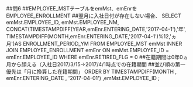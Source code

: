 
##問6
##EMPLOYEE_MSTテーブルをemMst、emEnrをEMPLOYEE_ENROLLMENT
##翌月に入社日付が存在しない場合、
SELECT emMst.EMPLOYEE_ID, emMst.EMPLOYEE_NM,
		CONCAT(TIMESTAMPDIFF(YEAR,emEnr.ENTERING_DATE,'2017-04-1'),'年',
				   TIMESTAMPDIFF(MONTH,emEnr.ENTERING_DATE,'2017-04-1')%12,'ヵ月')AS ENROLLMENT_PERIOD_YM
	FROM EMPLOYEE_MST emMst INNER JOIN EMPLOYEE_ENROLLMENT emEnr ON emMst.EMPLOYEE_ID = emEnr.EMPLOYEE_ID
	WHERE emEnr.RETIRED_FLG = 0	
	##在籍期間は0年0ヵ月から顔える（入社日2017/3/15→2017/4/1時点での在籍期間
##並び順の第一優先は「月に換算した在籍期間」
ORDER BY TIMESTAMPDIFF(MONTH , emEnr.ENTERING_DATE , '2017-04-01') ,emMst.EMPLOYEE_ID ;
		 
